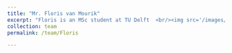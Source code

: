```yaml
---
title: "Mr. Floris van Mourik"
excerpt: "Floris is an MSc student at TU Delft  <br/><img src='/images/Floris1.jpg'>"
collection: team
permalink: /team/Floris

---
```




